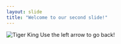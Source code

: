 ```yaml
---
layout: slide
title: "Welcome to our second slide!"
---
```

![Tiger King](https://external-content.duckduckgo.com/iu/?u=https%3A%2F%2Ftse1.mm.bing.net%2Fth%3Fid%3DOIP.BKVBFJNV3odV2H7A1wzqFgHaD5%26pid%3DApi&f=1)
Use the left arrow to go back!
